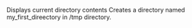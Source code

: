 Displays current directory contents
Creates a directory named my_first_direectory in /tmp directory.
